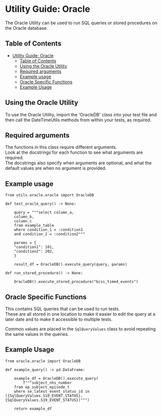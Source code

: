 # Utility Guide: Oracle

The Oracle Utility can be used to run SQL queries or stored procedures on the Oracle database.

## Table of Contents

- [Utility Guide: Oracle](#utility-guide-oracle)
  - [Table of Contents](#table-of-contents)
  - [Using the Oracle Utility](#using-the-oracle-utility)
  - [Required arguments](#required-arguments)
  - [Example usage](#example-usage)
  - [Oracle Specific Functions](#oracle-specific-functions)
  - [Example Usage](#example-usage-1)

## Using the Oracle Utility

To use the Oracle Utility, import the 'OracleDB' class into your test file and then call the DateTimeUtils
methods from within your tests, as required.

## Required arguments

The functions in this class require different arguments.<br>
Look at the docstrings for each function to see what arguments are required.<br>
The docstrings also specify when arguments are optional, and what the default values are when no argument is provided.

## Example usage

    from utils.oracle.oracle import OracleDB

    def test_oracle_query() -> None:

        query = """select column_a,
        column_b,
        column_c
        from example_table
        where condition_1 = :condition1
        and condition_2 = :condition2"""

        params = {
        "condition1": 101,
        "condition2": 202,
        }

        result_df = OracleDB().execute_query(query, params)

    def run_stored_procedure() -> None:

        OracleDB().execute_stored_procedure("bcss_timed_events")

## Oracle Specific Functions

This contains SQL queries that can be used to run tests.<br>
These are all stored in one location to make it easier to edit the query at a later date and to make it accessible to multiple tests.

Common values are placed in the `SqlQueryValues` class to avoid repeating the same values in the queries.

## Example Usage

    from oracle.oracle import OracleDB

    def example_query() -> pd.DataFrame:

        example_df = OracleDB().execute_query(
            f"""subject_nhs_number
        from ep_subject_episode_t
        where se.latest_event_status_id in ({SqlQueryValues.S10_EVENT_STATUS}, {SqlQueryValues.S19_EVENT_STATUS})""")

        return example_df
